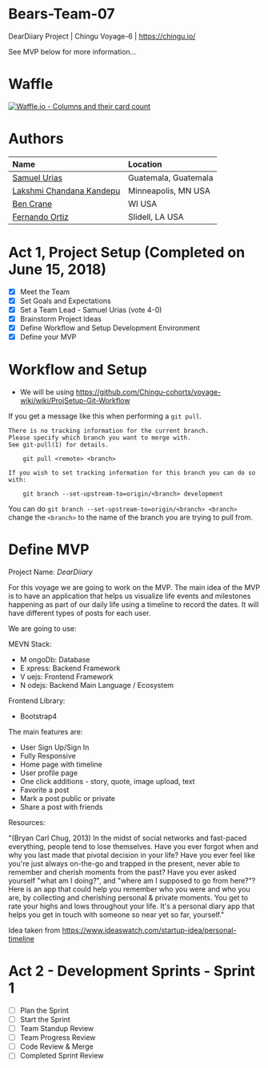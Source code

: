 # Bears-Team-07

DearDiiary Project | Chingu Voyage-6 | <https://chingu.io/>

See MVP below for more information...

# Waffle

[![Waffle.io - Columns and their card count](https://badge.waffle.io/chingu-voyage6/Bears-Team-07.svg?columns=all)](https://waffle.io/chingu-voyage6/Bears-Team-07)

# Authors

| Name                                 | Location             |
| :----------------------------------- | :------------------- |
| [Samuel Urias][samiurias]            | Guatemala, Guatemala |
| [Lakshmi Chandana Kandepu][chandana] | Minneapolis, MN USA  |
| [Ben Crane][benscrane]               | WI USA               |
| [Fernando Ortiz][nandub]             | Slidell, LA USA      |

<!-- links -->

[samiurias]: https://github.com/samiurias

[chandana]: https://github.com/chandanachaitanya

[benscrane]: https://github.com/benscrane

[nandub]: https://github.com/nandub

# Act 1, Project Setup (Completed on June 15, 2018)

-   [x] Meet the Team
-   [x] Set Goals and Expectations
-   [x] Set a Team Lead - Samuel Urias (vote 4-0)
-   [x] Brainstorm Project Ideas
-   [x] Define Workflow and Setup Development Environment
-   [x] Define your MVP

# Workflow and Setup

-   We will be using <https://github.com/Chingu-cohorts/voyage-wiki/wiki/ProjSetup-Git-Workflow>

If you get a message like this when performing a `git pull`.

    There is no tracking information for the current branch.
    Please specify which branch you want to merge with.
    See git-pull(1) for details.

        git pull <remote> <branch>

    If you wish to set tracking information for this branch you can do so with:

        git branch --set-upstream-to=origin/<branch> development

You can do `git branch --set-upstream-to=origin/<branch> <branch>` change the `<branch>` to the name of the branch you are trying to pull from.

# Define MVP

Project Name: _DearDiiary_

For this voyage we are going to work on the MVP. The main idea of the MVP is to have an application that helps us visualize life events and milestones happening as part of our daily life using a timeline to record the dates. It will have different types of posts for each user.

We are going to use:

MEVN Stack:

-   M ongoDb: Database
-   E xpress: Backend Framework
-   V uejs: Frontend Framework
-   N odejs: Backend Main Language / Ecosystem

Frontend Library:

-   Bootstrap4

The main features are:

-   User Sign Up/Sign In
-   Fully Responsive
-   Home page with timeline
-   User profile page
-   One click additions - story, quote, image upload, text
-   Favorite a post
-   Mark a post public or private
-   Share a post with friends

Resources:

"(Bryan Carl Chug, 2013) In the midst of social networks and fast-paced everything, people tend to lose themselves. Have you ever forgot when and why you last made that pivotal decision in your life? Have you ever feel like you're just always on-the-go and trapped in the present, never able to remember and cherish moments from the past? Have you ever asked yourself "what am I doing?", and "where am I supposed to go from here?"? Here is an app that could help you remember who you were and who you are, by collecting and cherishing personal & private moments. You get to rate your highs and lows throughout your life. It's a personal diary app that helps you get in touch with someone so near yet so far, yourself."

Idea taken from <https://www.ideaswatch.com/startup-idea/personal-timeline>

# Act 2 - Development Sprints - Sprint 1

-   [ ] Plan the Sprint
-   [ ] Start the Sprint
-   [ ] Team Standup Review
-   [ ] Team Progress Review
-   [ ] Code Review & Merge
-   [ ] Completed Sprint Review
